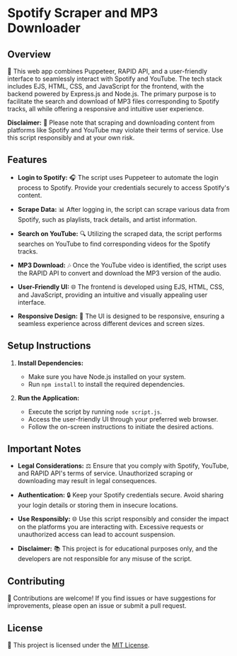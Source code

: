 # Spotify Scraper and MP3 Downloader

## Overview
🎵 This web app combines Puppeteer, RAPID API, and a user-friendly interface to seamlessly interact with Spotify and YouTube. The tech stack includes EJS, HTML, CSS, and JavaScript for the frontend, with the backend powered by Express.js and Node.js. The primary purpose is to facilitate the search and download of MP3 files corresponding to Spotify tracks, all while offering a responsive and intuitive user experience.

**Disclaimer:** 🚨 Please note that scraping and downloading content from platforms like Spotify and YouTube may violate their terms of service. Use this script responsibly and at your own risk.

## Features
- **Login to Spotify:** 🎧 The script uses Puppeteer to automate the login process to Spotify. Provide your credentials securely to access Spotify's content.

- **Scrape Data:** 📊 After logging in, the script can scrape various data from Spotify, such as playlists, track details, and artist information.

- **Search on YouTube:** 🔍 Utilizing the scraped data, the script performs searches on YouTube to find corresponding videos for the Spotify tracks.

- **MP3 Download:** 🎶 Once the YouTube video is identified, the script uses the RAPID API to convert and download the MP3 version of the audio.

- **User-Friendly UI:** 🌐 The frontend is developed using EJS, HTML, CSS, and JavaScript, providing an intuitive and visually appealing user interface.

- **Responsive Design:** 📱 The UI is designed to be responsive, ensuring a seamless experience across different devices and screen sizes.

## Setup Instructions
1. **Install Dependencies:**
   - Make sure you have Node.js installed on your system.
   - Run `npm install` to install the required dependencies.

2. **Run the Application:**
   - Execute the script by running `node script.js`.
   - Access the user-friendly UI through your preferred web browser.
   - Follow the on-screen instructions to initiate the desired actions.

## Important Notes
- **Legal Considerations:** ⚖️ Ensure that you comply with Spotify, YouTube, and RAPID API's terms of service. Unauthorized scraping or downloading may result in legal consequences.

- **Authentication:** 🔒 Keep your Spotify credentials secure. Avoid sharing your login details or storing them in insecure locations.

- **Use Responsibly:** 🌐 Use this script responsibly and consider the impact on the platforms you are interacting with. Excessive requests or unauthorized access can lead to account suspension.

- **Disclaimer:** 📚 This project is for educational purposes only, and the developers are not responsible for any misuse of the script.

## Contributing
🤝 Contributions are welcome! If you find issues or have suggestions for improvements, please open an issue or submit a pull request.
## License
📄 This project is licensed under the [MIT License](LICENSE).
